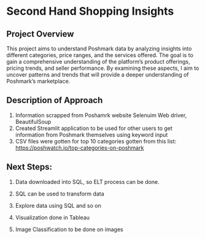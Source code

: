 # Second Hand Shopping Insights
## Project Overview
This project aims to understand Poshmark data by analyzing insights into different categories, price ranges, and the services offered. The goal is to gain a comprehensive understanding of the platform’s product offerings, pricing trends, and seller performance. By examining these aspects, I aim to uncover patterns and trends that will provide a deeper understanding of Poshmark’s marketplace. 

## Description of Approach
1. Information scrapped from Poshamrk website Selenuim Web driver, BeautifulSoup
2. Created Streamlit application to be used for other users to get information from Poshmark themselves using keyword input
3. CSV files were gotten for top 10 categories gotten from this list: https://poshwatch.io/top-categories-on-poshmark

## Next Steps:
1. Data downloaded into SQL, so ELT process can be done.
2. SQL can be used to transform data
3. Explore data using SQL and so on
4. Visualization done in Tableau

5. Image Classification to be done on images 
